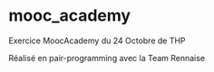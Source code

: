 # mooc_academy
Exercice MoocAcademy du 24 Octobre de THP

Réalisé en pair-programming avec la Team Rennaise

